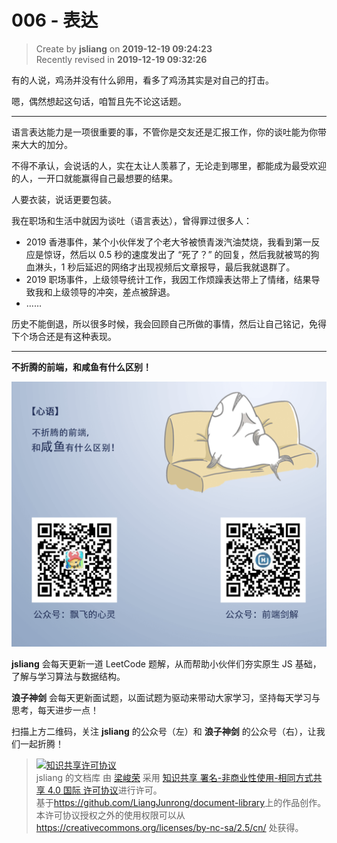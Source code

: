 006 - 表达
===

> Create by **jsliang** on **2019-12-19 09:24:23**  
> Recently revised in **2019-12-19 09:32:26**

有的人说，鸡汤并没有什么卵用，看多了鸡汤其实是对自己的打击。

嗯，偶然想起这句话，咱暂且先不论这话题。

---

语言表达能力是一项很重要的事，不管你是交友还是汇报工作，你的谈吐能为你带来大大的加分。

不得不承认，会说话的人，实在太让人羡慕了，无论走到哪里，都能成为最受欢迎的人，一开口就能赢得自己最想要的结果。

人要衣装，说话更要包装。

我在职场和生活中就因为谈吐（语言表达），曾得罪过很多人：

* 2019 香港事件，某个小伙伴发了个老大爷被愤青泼汽油焚烧，我看到第一反应是惊讶，然后以 0.5 秒的速度发出了 “死了？” 的回复，然后我就被骂的狗血淋头，1 秒后延迟的网络才出现视频后文章报导，最后我就退群了。
* 2019 职场事件，上级领导统计工作，我因工作烦躁表达带上了情绪，结果导致我和上级领导的冲突，差点被辞退。
* ……

历史不能倒退，所以很多时候，我会回顾自己所做的事情，然后让自己铭记，免得下个场合还是有这种表现。

---

**不折腾的前端，和咸鱼有什么区别！**

![图](../../../../public-repertory/img/z-index-small.png)

**jsliang** 会每天更新一道 LeetCode 题解，从而帮助小伙伴们夯实原生 JS 基础，了解与学习算法与数据结构。

**浪子神剑** 会每天更新面试题，以面试题为驱动来带动大家学习，坚持每天学习与思考，每天进步一点！

扫描上方二维码，关注 **jsliang** 的公众号（左）和 **浪子神剑** 的公众号（右），让我们一起折腾！

> <a rel="license" href="http://creativecommons.org/licenses/by-nc-sa/4.0/"><img alt="知识共享许可协议" style="border-width:0" src="https://i.creativecommons.org/l/by-nc-sa/4.0/88x31.png" /></a><br /><span xmlns:dct="http://purl.org/dc/terms/" property="dct:title">jsliang 的文档库</span> 由 <a xmlns:cc="http://creativecommons.org/ns#" href="https://github.com/LiangJunrong/document-library" property="cc:attributionName" rel="cc:attributionURL">梁峻荣</a> 采用 <a rel="license" href="http://creativecommons.org/licenses/by-nc-sa/4.0/">知识共享 署名-非商业性使用-相同方式共享 4.0 国际 许可协议</a>进行许可。<br />基于<a xmlns:dct="http://purl.org/dc/terms/" href="https://github.com/LiangJunrong/document-library" rel="dct:source">https://github.com/LiangJunrong/document-library</a>上的作品创作。<br />本许可协议授权之外的使用权限可以从 <a xmlns:cc="http://creativecommons.org/ns#" href="https://creativecommons.org/licenses/by-nc-sa/2.5/cn/" rel="cc:morePermissions">https://creativecommons.org/licenses/by-nc-sa/2.5/cn/</a> 处获得。